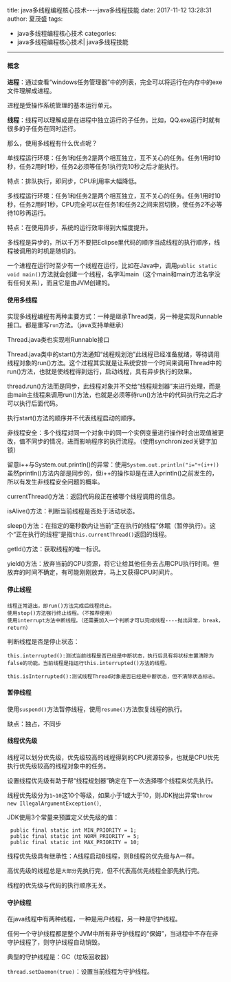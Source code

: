 title: java多线程编程核心技术----java多线程技能
date: 2017-11-12 13:28:31
author: 夏茂盛
tags:
  - java多线程编程核心技术
categories:
  - java多线程编程核心技术| java多线程技能
---

#### 概念

**进程**：通过查看“windows任务管理器”中的列表，完全可以将运行在内存中的exe文件理解成进程。

进程是受操作系统管理的基本运行单元。

**线程**：线程可以理解成是在进程中独立运行的子任务。比如，QQ.exe运行时就有很多的子任务在同时运行。

那么，使用多线程有什么优点呢？

单线程运行环境：任务1和任务2是两个相互独立，互不关心的任务。任务1用时10秒，任务2用时1秒，任务2必须等任务1执行完10秒之后才能执行。

 特点：排队执行，即同步，CPU利用率大幅降低。
 
多线程运行环境：任务1和任务2是两个相互独立，互不关心的任务。任务1用时10秒，任务2用时1秒，CPU完全可以在任务1和任务2之间来回切换，使任务2不必等待10秒再运行。

 特点：在使用异步，系统的运行效率得到大幅度提升。
 
多线程是异步的，所以千万不要把Eclipse里代码的顺序当成线程的执行顺序，线程被调用的时机是随机的。
 
一个进程在运行时至少有一个线程在运行，比如在Java中，调用`public static void main()`方法就会创建一个线程，名字叫main（这个main和main方法名字没有任何关系），而且它是由JVM创建的。
 
#### 使用多线程

实现多线程编程有两种主要方式：一种是继承Thread类，另一种是实现Runnable接口。都是重写`run`方法。（java支持单继承）
 
 Thread.java类也实现啦Runnable接口
 
Thread.java类中的start()方法通知“线程规划池”此线程已经准备就绪，等待调用线程对象的run()方法。这个过程其实就是让系统安排一个时间来调用Thread中的run()方法，也就是使线程得到运行，启动线程，具有异步执行的效果。
 
thread.run()方法而是同步，此线程对象并不交给“线程规划器”来进行处理，而是由main主线程来调用run()方法，也就是必须等待run()方法中的代码执行完之后才可以执行后面代码。
 
执行start()方法的顺序并不代表线程启动的顺序。
 
非线程安全：多个线程对同一个对象中的同一个实例变量进行操作时会出现值被更改，值不同步的情况，进而影响程序的执行流程。（使用synchronized关键字加锁）
 
留意i++与System.out.println()的异常：使用`System.out.println("i="+(i++))`
虽然println()方法内部是同步的，但i++的操作却是在进入println()之前发生的，所以有发生非线程安全问题的概率。


currentThread()方法：返回代码段正在被哪个线程调用的信息。

isAlive()方法：判断当前线程是否处于活动状态。

sleep()方法：在指定的毫秒数内让当前“正在执行的线程”休眠（暂停执行）。这个“正在执行的线程”是指`this.currentThread()`返回的线程。

getId()方法：获取线程的唯一标识。

yield()方法：放弃当前的CPU资源，将它让给其他任务去占用CPU执行时间。但放弃的时间不确定，有可能刚刚放弃，马上又获得CPU时间片。

#### 停止线程
 ``` 
 线程正常退出，即run()方法完成后线程终止。
 使用stop()方法强行终止线程。（不推荐使用）
 使用interrupt方法中断线程。（还需要加入一个判断才可以完成线程----抛出异常，break，return）
 
 ```
判断线程是否是停止状态：
 
 ```
 this.interrupted():测试当前线程是否已经是中断状态，执行后具有将状标志置清除为false的功能。当前线程是指运行this.interrupted()方法的线程。
 
 this.isInterrupted():测试线程Thread对象是否已经是中断状态，但不清除状态标志。
 
 ```
 
#### 暂停线程
 
使用`suspend()`方法暂停线程，使用`resume()`方法恢复线程的执行。
 
缺点：独占，不同步
 
#### 线程优先级

线程可以划分优先级，优先级较高的线程得到的CPU资源较多，也就是CPU优先执行优先级较高的线程对象中的任务。

设置线程优先级有助于帮“线程规划器”确定在下一次选择哪个线程来优先执行。

线程优先级分为`1~10`这10个等级，如果小于1或大于10，则JDK抛出异常`throw new IllegalArgumentException()`,


JDK使用3个常量来预置定义优先级的值：

```
 public final static int MIN_PRIORITY = 1;
 public final static int NORM_PRIORITY = 5;
 public final static int MAX_PRIORITY = 10;

```
 线程优先级具有继承性：A线程启动B线程，则B线程的优先级与A一样。
 
 高优先级的线程总是`大部分`先执行完，但不代表高优先线程全部先执行完。
 
 线程的优先级与代码的执行顺序无关。
 
 
 #### 守护线程
 
 在java线程中有两种线程，一种是用户线程，另一种是守护线程。
 
 任何一个守护线程都是整个JVM中所有非守护线程的“保姆”，当进程中不存在非守护线程了，则守护线程自动销毁。
 
 典型的守护线程是：GC（垃圾回收器）
 
 `thread.setDaemon(true)`：设置当前线程为守护线程。
 
 
 
 
 
 
 
 
 
 
 
 
 
 
 
 
 
 
 
 
 
 
 
 
 
 
 
 
 
 
 
 
 
 
 
 
 
 
 
 
 
 
 
 
 
 
 
 
 
 
 
 
 
 
 
 
 